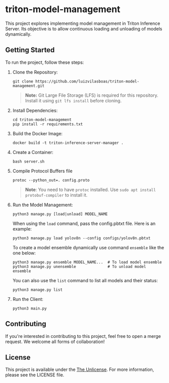# triton-model-management

This project explores implementing model management in Triton Inference Server. Its objective is to allow continuous loading and unloading of models dynamically.

## Getting Started

To run the project, follow these steps:

1. Clone the Repository:

   ```
   git clone https://github.com/luizvilasboas/triton-model-management.git
   ```

   > **Note:** Git Large File Storage (LFS) is required for this repository. Install it using `git lfs install` before cloning.

2. Install Dependencies:


   ```
   cd triton-model-management
   pip install -r requirements.txt
   ```

3. Build the Docker Image:


   ```
   docker build -t triton-inference-server-manager .
   ```

4. Create a Container:


   ```
   bash server.sh
   ```

5. Compile Protocol Buffers file


   ```
   protoc --python_out=. config.proto
   ```

   > **Note**: You need to have `protoc` installed. Use `sudo apt install protobuf-compiler` to install it.

6. Run the Model Management:


   ```
   python3 manage.py [load|unload] MODEL_NAME
   ```

   When using the `load` command, pass the config.pbtxt file. Here is an example:

   ```
   python3 manage.py load yolov8n --config configs/yolov8n.pbtxt
   ```

   To create a model ensemble dynamically use command `ensemble` like the one below:

   ```
   python3 manage.py ensemble MODEL_NAME...  # To load model ensemble
   python3 manage.py unensemble              # To unload model ensemble
   ```

   You can also use the `list` command to list all models and their status:

   ```
   python3 manage.py list
   ```

7. Run the Client:


   ```
   python3 main.py
   ```

## Contributing

If you're interested in contributing to this project, feel free to open a merge request. We welcome all forms of collaboration!

## License

This project is available under the [The Unlicense](https://github.com/luizvilasboas/triton-model-management/blob/main/LICENSE). For more information, please see the LICENSE file.
